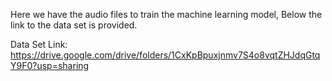 Here we have the audio files to train the machine learning model, Below the link to the data set is provided.

                                                                                                                                                                    
Data Set Link:  https://drive.google.com/drive/folders/1CxKpBpuxjnmv7S4o8vqtZHJdqGtqY9F0?usp=sharing
